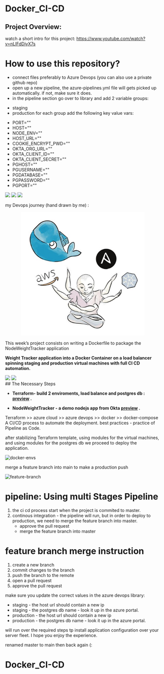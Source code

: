 # Docker_CI-CD

## Project Overview:

watch a short intro for this project:
https://www.youtube.com/watch?v=nLIFdDiyX7s

# How to use this repository?
- connect files preferably to Azure Devops (you can also use a private github repo)
- open up a new pipeline, the azure-pipelines.yml file will gets picked up automatically.
if not, make sure it does.
- in the pipeline section go over to library and add 2 variable groups:
+ staging
+ production
for each group add the following key value vars:
* PORT=""
* HOST=""
* NODE_ENV=""
* HOST_URL=""
* COOKIE_ENCRYPT_PWD=""
* OKTA_ORG_URL=""
* OKTA_CLIENT_ID=""
* OKTA_CLIENT_SECRET=""
* PGHOST=""
* PGUSERNAME=""
* PGDATABASE=""
* PGPASSWORD=""
* PGPORT=""


<p>
<img src="https://img.shields.io/badge/Terraform-starter-lightgrey" height="25">
<img src="https://img.shields.io/badge/azure-devops-yellowgreen" height="25">
<img src="https://img.shields.io/badge/docker-pro-green" height="25">

my Devops journey (hand drawn by me) :

<center><img src="https://raw.githubusercontent.com/johnmogi/password/main/my_devops.jpg" height="400"></center>

This week’s project consists on writing a Dockerfile to package the NodeWeightTracker application

**Weight Tracker application into a Docker Container on a load balancer spinning staging and production virtual machines with <b>full CI CD automation.</b>**
</br>

<p>
<img src="https://bootcamp.rhinops.io/images/docker-cicd.png" height="300">
<img src="https://bootcamp.rhinops.io/images/branch-policy.png" height="300">
<br/>
## The Necessary Steps

- **Terraform- build 2 enviroments, load balance and postgres db : [preview](https://github.com/johnmogi/CICD_pipeline1_terraform_build) .**

- **NodeWeightTracker - a demo nodejs app from Okta [preview](https://github.com/johnmogi/bootcamp-app) .**

Terraform >> azure cloud >> azure devops >> docker >> docker-compose
A CI/CD process to automate the deployment.
best practices - practice of Pipeline as Code.

after stabilizing Terraform template, using modules for the virtual machines, and using modules for the postgres db we proceed to deploy the application.

![docker-envs](https://bootcamp.rhinops.io/images/docker-envs.png)

merge a feature branch into main to make a production push

![feature-branch](https://bootcamp.rhinops.io/images/feature-branch.png)

# pipeline: Using multi Stages Pipeline

1. the ci cd process start when the project is commited to master.
2. continous integration - the pipeline will run, but in order to deploy to production, we need to merge the feature branch into master.
   - approve the pull request
   - merge the feature branch into master

# feature branch merge instruction

1. create a new branch
2. commit changes to the branch
3. push the branch to the remote
4. open a pull request
5. approve the pull request

make sure you update the correct values in the azure devops library:

- staging - the host url should contain a new ip
- staging - the postgres db name - look it up in the azure portal.
- production - the host url should contain a new ip
- production - the postgres db name - look it up in the azure portal.

will run over the required steps tp install application configuration over your server fleet.
I hope you enjoy the experience.

renamed master to main then back again (:
# Docker_CI-CD
